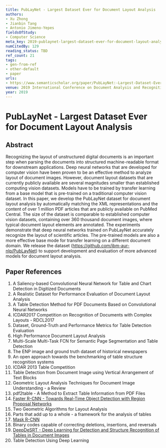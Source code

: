 ```yaml
---
title: PubLayNet - Largest Dataset Ever for Document Layout Analysis
authors:
- Xu Zhong
- Jianbin Tang
- Antonio Jimeno-Yepes
fieldsOfStudy:
- Computer Science
meta_key: 2019-publaynet-largest-dataset-ever-for-document-layout-analysis
numCitedBy: 129
reading_status: TBD
ref_count: 21
tags:
- gen-from-ref
- other-default
- paper
urls:
- https://www.semanticscholar.org/paper/PubLayNet:-Largest-Dataset-Ever-for-Document-Layout-Zhong-Tang/b5799d10df17de3232540e990da69553800d6376?sort=total-citations
venue: 2019 International Conference on Document Analysis and Recognition (ICDAR)
year: 2019
---
```


# PubLayNet - Largest Dataset Ever for Document Layout Analysis

## Abstract

Recognizing the layout of unstructured digital documents is an important step when parsing the documents into structured machine-readable format for downstream applications. Deep neural networks that are developed for computer vision have been proven to be an effective method to analyze layout of document images. However, document layout datasets that are currently publicly available are several magnitudes smaller than established computing vision datasets. Models have to be trained by transfer learning from a base model that is pre-trained on a traditional computer vision dataset. In this paper, we develop the PubLayNet dataset for document layout analysis by automatically matching the XML representations and the content of over 1 million PDF articles that are publicly available on PubMed Central. The size of the dataset is comparable to established computer vision datasets, containing over 360 thousand document images, where typical document layout elements are annotated. The experiments demonstrate that deep neural networks trained on PubLayNet accurately recognize the layout of scientific articles. The pre-trained models are also a more effective base mode for transfer learning on a different document domain. We release the dataset (https://github.com/ibm-aur-nlp/PubLayNet) to support development and evaluation of more advanced models for document layout analysis.

## Paper References

1. A Saliency-based Convolutional Neural Network for Table and Chart Detection in Digitized Documents
2. A Realistic Dataset for Performance Evaluation of Document Layout Analysis
3. A Table Detection Method for PDF Documents Based on Convolutional Neural Networks
4. ICDAR2017 Competition on Recognition of Documents with Complex Layouts - RDCL2017
5. Dataset, Ground-Truth and Performance Metrics for Table Detection Evaluation
6. High Performance Document Layout Analysis
7. Multi-Scale Multi-Task FCN for Semantic Page Segmentation and Table Detection
8. The ENP image and ground truth dataset of historical newspapers
9. An open approach towards the benchmarking of table structure recognition systems
10. ICDAR 2013 Table Competition
11. Table Detection from Document Image using Vertical Arrangement of Text Blocks
12. Geometric Layout Analysis Techniques for Document Image Understanding - a Review
13. pdf2table - A Method to Extract Table Information from PDF Files
14. [Faster R-CNN - Towards Real-Time Object Detection with Region Proposal Networks](2015-faster-r-cnn-towards-real-time-object-detection-with-region-proposal-networks)
15. Two Geometric Algorithms for Layout Analysis
16. Parts that add up to a whole - a framework for the analysis of tables
17. [Mask R-CNN](2017-mask-r-cnn.md)
18. Binary codes capable of correcting deletions, insertions, and reversals
19. [DeepDeSRT - Deep Learning for Detection and Structure Recognition of Tables in Document Images](2017-deepdesrt-deep-learning-for-detection-and-structure-recognition-of-tables-in-document-images)
20. Table Detection Using Deep Learning
